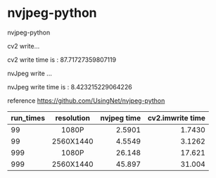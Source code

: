 # nvjpeg-python
nvjpeg-python
 
 cv2 write...
 
 cv2 write time is : 87.71727359807119
 
 nvJpeg write ...
 
 nvJpeg write time is : 8.423215229064226

reference https://github.com/UsingNet/nvjpeg-python

| run_times     | resolution    | nvjpeg time  | cv2.imwrite time  |
| ------------- |:-------------:| ------------:|------------------:|
| 99            | 1080P         |    2.5901    |      1.7430       |
| 99            | 2560X1440     |    4.5549    |      3.1262       |
| 999           | 1080P         |    26.148    |      17.621       |
| 999           | 2560X1440     |    45.897    |      31.004       |
